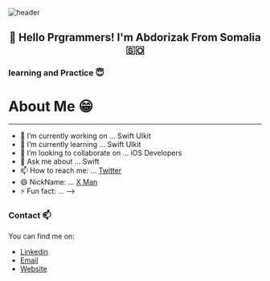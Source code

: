 ![header](https://capsule-render.vercel.app/api?type=waving&color=gradient&height=200&section=header&text=Hey%20I%27m%20X%20MAN%F0%9F%8C%A9&animation=twinkling&fontSize=40)

<h2 align="center">👋 Hello Prgrammers! I'm Abdorizak From Somalia 🇸🇴</h1>


### learning and Practice 😇

# About Me 😁
_____________________________________________________________________________

- 🔭 I’m currently working on ... Swift UIkit
- 🌱 I’m currently learning ... Swift UIkit
- 👯 I’m looking to collaborate on ... iOS Developers
- 💬 Ask me about ... Swift
- 📫 How to reach me: ... [Twitter](twitter.com/abdorizak3)
- 😄 NickName: ... [X Man](facebook.com/abdorizak3)
- ⚡ Fun fact: ...
-->

### Contact 📫
You can find me on:
* [Linkedin](https://www.linkedin.com/in/abdorizak-abdalla-6a221910a/)
* [Email](mailto:cabdirizaaqyare12@gmail.com)
* [Website](https://abdorizak.com)
